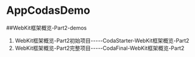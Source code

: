 # AppCodasDemo

##WebKit框架概览-Part2-demos

1. WebKit框架概览-Part2初始项目-----CodaStarter-WebKit框架概览-Part2
2. WebKit框架概览-Part2完整项目-----CodaFinal-WebKit框架概览-Part2